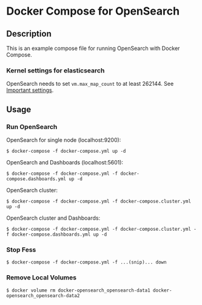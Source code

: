 Docker Compose for OpenSearch
=======================

## Description

This is an example compose file for running OpenSearch with Docker Compose.

### Kernel settings for elasticsearch

OpenSearch needs to set `vm.max_map_count` to at least 262144. See [Important settings](https://opensearch.org/docs/latest/opensearch/install/important-settings).

## Usage

### Run OpenSearch

OpenSearch for single node (localhost:9200):

```
$ docker-compose -f docker-compose.yml up -d
```

OpenSearch and Dashboards (localhost:5601):

```
$ docker-compose -f docker-compose.yml -f docker-compose.dashboards.yml up -d
```

OpenSearch cluster:

```
$ docker-compose -f docker-compose.yml -f docker-compose.cluster.yml up -d
```

OpenSearch cluster and Dashboards:

```
$ docker-compose -f docker-compose.yml -f docker-compose.cluster.yml -f docker-compose.dashboards.yml up -d
```

### Stop Fess

```
$ docker-compose -f docker-compose.yml -f ...(snip)... down

```

### Remove Local Volumes

```
$ docker volume rm docker-opensearch_opensearch-data1 docker-opensearch_opensearch-data2

```
